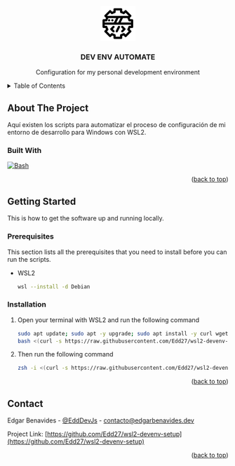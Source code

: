 <a id="readme-top"></a>

<!-- PROJECT LOGO -->
<br />
<div align="center">
  <a href="https://github.com/github_username/repo_name">
    <img src="images/logo.png" alt="Logo" width="80" height="80">
  </a>

<h3 align="center">DEV ENV AUTOMATE</h3>

  <p align="center">
    Configuration for my personal development environment 
  </p>
</div>

<!-- TABLE OF CONTENTS -->
<details>
  <summary>Table of Contents</summary>
  <ol>
    <li>
      <a href="#about-the-project">About The Project</a>
      <ul>
        <li><a href="#built-with">Built With</a></li>
      </ul>
    </li>
    <li>
      <a href="#getting-started">Getting Started</a>
      <ul>
        <li><a href="#prerequisites">Prerequisites</a></li>
        <li><a href="#installation">Installation</a></li>
      </ul>
    </li>
    <li><a href="#contact">Contact</a></li>
  </ol>
</details>

<!-- ABOUT THE PROJECT -->

## About The Project

Aquí existen los scripts para automatizar el proceso de configuración de mi entorno de desarrollo para Windows con WSL2.

### Built With

[![Bash](https://img.shields.io/badge/Bash-4EAA25?style=for-the-badge&logo=gnu-bash&logoColor=white)][Bash-url]

<p align="right">(<a href="#readme-top">back to top</a>)</p>

<!-- GETTING STARTED -->

## Getting Started

This is how to get the software up and running locally.

### Prerequisites

This section lists all the prerequisites that you need to install before you can run the scripts.

- WSL2
  ```sh
  wsl --install -d Debian
  ```

### Installation

1. Open your terminal with WSL2 and run the following command
   ```sh
   sudo apt update; sudo apt -y upgrade; sudo apt install -y curl wget; \
   bash <(curl -s https://raw.githubusercontent.com/Edd27/wsl2-devenv-setup/main/1-update.sh)
   ```
2. Then run the following command
   ```sh
   zsh -i <(curl -s https://raw.githubusercontent.com/Edd27/wsl2-devenv-setup/main/2-configure.sh)
   ```

<p align="right">(<a href="#readme-top">back to top</a>)</p>

<!-- CONTACT -->

## Contact

Edgar Benavides - [@EddDevJs](https://x.com/EddDevJs) - contacto@edgarbenavides.dev

Project Link: [https://github.com/Edd27/wsl2-devenv-setup](https://github.com/Edd27/wsl2-devenv-setup)

<p align="right">(<a href="#readme-top">back to top</a>)</p>

<!-- MARKDOWN LINKS & IMAGES -->
<!-- https://www.markdownguide.org/basic-syntax/#reference-style-links -->

[Bash-url]: https://en.wikipedia.org/wiki/Bash_(Unix_shell)
